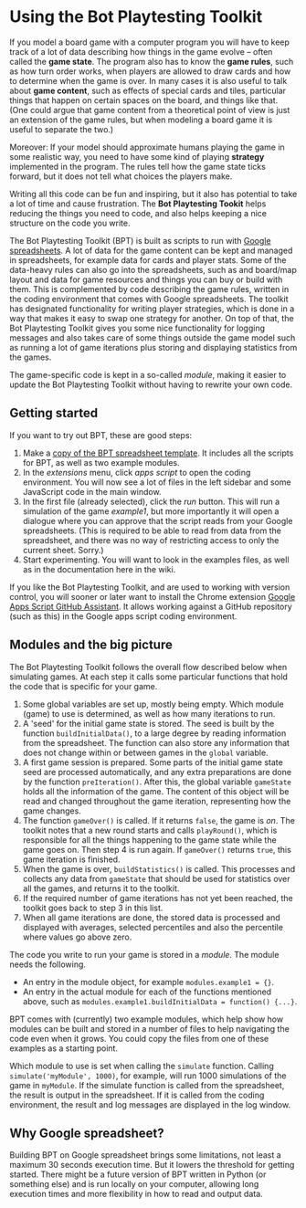 # Using the Bot Playtesting Toolkit

If you model a board game with a computer program you will have to keep track of a lot of data describing how things in the game evolve – often called the **game state**. The program also has to know the **game rules**, such as how turn order works, when players are allowed to draw cards and how to determine when the game is over. In many cases it is also useful to talk about **game content**, such as effects of special cards and tiles, particular things that happen on certain spaces on the board, and things like that. (One could argue that game content from a theoretical point of view is just an extension of the game rules, but when modeling a board game it is useful to separate the two.)

Moreover: If your model should approximate humans playing the game in some realistic way, you need to have some kind of playing **strategy** implemented in the program. The rules tell how the game state ticks forward, but it does not tell what choices the players make.

Writing all this code can be fun and inspiring, but it also has potential to take a lot of time and cause frustration. The **Bot Playtesting Tookit** helps reducing the things you need to code, and also helps keeping a nice structure on the code you write.

The Bot Playtesting Toolkit (BPT) is built as scripts to run with [Google spreadsheets](https://sheets.google.com/). A lot of data for the game content can be kept and managed in spreadsheets, for example data for cards and player stats. Some of the data-heavy rules can also go into the spreadsheets, such as and board/map layout and data for game resources and things you can buy or build with them. This is complemented by code describing the game rules, written in the coding environment that comes with Google spreadsheets. The toolkit has designated functionality for writing player strategies, which is done in a way that makes it easy to swap one strategy for another. On top of that, the Bot Playtesting Toolkit gives you some nice functionality for logging messages and also takes care of some things outside the game model such as running a lot of game iterations plus storing and displaying statistics from the games.

The game-specific code is kept in a so-called _module_, making it easier to update the Bot Playtesting Toolkit without having to rewrite your own code.

## Getting started

If you want to try out BPT, these are good steps:

1. Make a [copy of the BPT spreadsheet template](https://docs.google.com/spreadsheets/d/1th2cLbP2dsRSXDcuKXcXCbjZoqWsHN50OytRchdzmls/copy). It includes all the scripts for BPT, as well as two example modules.
2. In the _extensions_ menu, click _apps script_ to open the coding environment. You will now see a lot of files in the left sidebar and some JavaScript code in the main window.
3. In the first file (already selected), click the _run_ button. This will run a simulation of the game _example1_, but more importantly it will open a dialogue where you can approve that the script reads from your Google spreadsheets. (This is required to be able to read from data from the spreadsheet, and there was no way of restricting access to only the current sheet. Sorry.)
4. Start experimenting. You will want to look in the examples files, as well as in the documentation here in the wiki.

If you like the Bot Playtesting Toolkit, and are used to working with version control, you will sooner or later want to install the Chrome extension [Google Apps Script GitHub Assistant](https://chrome.google.com/webstore/detail/google-apps-script-github/lfjcgcmkmjjlieihflfhjopckgpelofo). It allows working against a GitHub repository (such as this) in the Google apps script coding environment.

## Modules and the big picture

The Bot Playtesting Toolkit follows the overall flow described below when simulating games. At each step it calls some particular functions that hold the code that is specific for your game.

1. Some global variables are set up, mostly being empty. Which module (game) to use is determined, as well as how many iterations to run.
2. A 'seed' for the initial game state is stored. The seed is built by the function `buildInitialData()`, to a large degree by reading information from the spreadsheet. The function can also store any information that does not change within or between games in the `global` variable.
3. A first game session is prepared. Some parts of the initial game state seed are processed automatically, and any extra preparations are done by the function `preIteration()`. After this, the global variable `gameState` holds all the information of the game. The content of this object will be read and changed throughout the game iteration, representing how the game changes.
4. The function `gameOver()` is called. If it returns `false`, the game is _on_. The toolkit notes that a new round starts and calls `playRound()`, which is responsible for all the things happening to the game state while the game goes on. Then step 4 is run again. If `gameOver()` returns `true`, this game iteration is finished.
7. When the game is over, `buildStatistics()` is called. This processes and collects any data from `gameState` that should be used for statistics over all the games, and returns it to the toolkit.
8. If the required number of game iterations has not yet been reached, the toolkit goes back to step 3 in this list.
9. When all game iterations are done, the stored data is processed and displayed with averages, selected percentiles and also the percentile where values go above zero.

The code you write to run your game is stored in a _module_. The module needs the following.

* An entry in the module object, for example `modules.example1 = {}`.
* An entry in the actual module for each of the functions mentioned above, such as `modules.example1.buildInitialData = function() {...}`.

BPT comes with (currently) two example modules, which help show how modules can be built and stored in a number of files to help navigating the code even when it grows. You could copy the files from one of these examples as a starting point.

Which module to use is set when calling the `simulate` function. Calling `simulate('myModule', 1000)`, for example, will run 1000 simulations of the game in `myModule`. If the simulate function is called from the spreadsheet, the result is output in the spreadsheet. If it is called from the coding environment, the result and log messages are displayed in the log window.

## Why Google spreadsheet?

Building BPT on Google spreadsheet brings some limitations, not least a maximum 30 seconds execution time. But it lowers the threshold for getting started. There might be a future version of BPT written in Python (or something else) and is run locally on your computer, allowing long execution times and more flexibility in how to read and output data.
